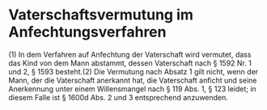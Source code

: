 # Vaterschaftsvermutung im Anfechtungsverfahren

(1) In dem Verfahren auf Anfechtung der Vaterschaft wird vermutet, dass das Kind von dem Mann abstammt, dessen Vaterschaft nach § 1592 Nr. 1 und 2, § 1593 besteht.(2) Die Vermutung nach Absatz 1 gilt nicht, wenn der Mann, der die Vaterschaft anerkannt hat, die Vaterschaft anficht und seine Anerkennung unter einem Willensmangel nach § 119 Abs. 1, § 123 leidet; in diesem Falle ist § 1600d Abs. 2 und 3 entsprechend anzuwenden. 

